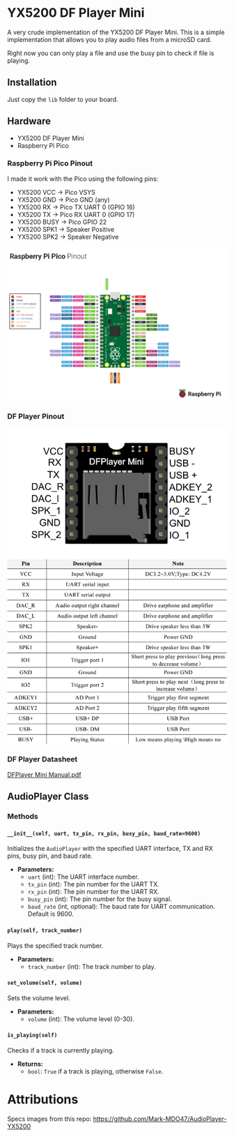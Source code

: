 # YX5200 DF Player Mini
A very crude implementation of the YX5200 DF Player Mini. 
This is a simple implementation that allows you to play audio files from a microSD card.

Right now you can only play a file and use the busy pin to check if file is playing.

## Installation
Just copy the `lib` folder to your board.

## Hardware
- YX5200 DF Player Mini
- Raspberry Pi Pico

### Raspberry Pi Pico Pinout
I made it work with the Pico using the following pins:
- YX5200 VCC -> Pico VSYS
- YX5200 GND -> Pico GND (any)
- YX5200 RX -> Pico TX UART 0 (GPIO 16)
- YX5200 TX -> Pico RX UART 0 (GPIO 17)
- YX5200 BUSY -> Pico GPIO 22
- YX5200 SPK1 -> Speaker Positive
- YX5200 SPK2 -> Speaker Negative

![Raspberry_Pi_Pico_Pinout.png](.assets%2FRaspberry_Pi_Pico_Pinout.png)

### DF Player Pinout
![YX5200_MP3player.png](.assets%2FYX5200_MP3player.png)
![YX5200_MP3player_pinouts.png](.assets%2FYX5200_MP3player_pinouts.png)

### DF Player Datasheet
[DFPlayer Mini Manual.pdf](.assets%2FDFPlayer%20Mini%20Manual.pdf)

## AudioPlayer Class
### Methods

#### `__init__(self, uart, tx_pin, rx_pin, busy_pin, baud_rate=9600)`
Initializes the `AudioPlayer` with the specified UART interface, TX and RX pins, busy pin, and baud rate.

- **Parameters:**
  - `uart` (int): The UART interface number.
  - `tx_pin` (int): The pin number for the UART TX.
  - `rx_pin` (int): The pin number for the UART RX.
  - `busy_pin` (int): The pin number for the busy signal.
  - `baud_rate` (int, optional): The baud rate for UART communication. Default is 9600.

#### `play(self, track_number)`
Plays the specified track number.

- **Parameters:**
  - `track_number` (int): The track number to play.

#### `set_volume(self, volume)`
Sets the volume level.

- **Parameters:**
  - `volume` (int): The volume level (0-30).

#### `is_playing(self)`
Checks if a track is currently playing.

- **Returns:**
  - `bool`: `True` if a track is playing, otherwise `False`.


# Attributions
Specs images from this repo: https://github.com/Mark-MDO47/AudioPlayer-YX5200
